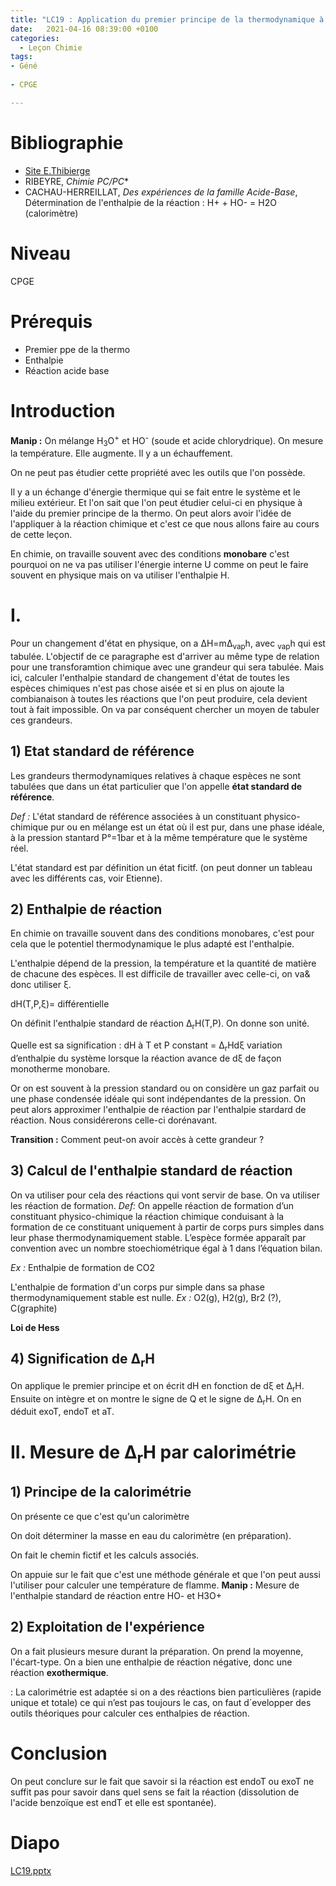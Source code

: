 ```yaml
---
title: "LC19 : Application du premier principe de la thermodynamique à la réaction chimique"
date:   2021-04-16 08:39:00 +0100
categories:
  - Leçon Chimie
tags:
- Géné
 
- CPGE

---
```

# Bibliographie
* [Site E.Thibierge](http://www.etienne-thibierge.fr/cours_thermo_2021/14_DrzH_poly-prof.pdf)
* RIBEYRE, *Chimie PC/PC** 
* CACHAU-HERREILLAT, *Des expériences de la famille Acide-Base*, Détermination de l'enthalpie de la réaction : H+ + HO- = H2O (calorimètre)

# Niveau
CPGE

# Prérequis
* Premier ppe de la thermo
* Enthalpie
* Réaction acide base
# Introduction 
**Manip :** On mélange H<sub>3</sub>O<sup>+</sup> et HO<sup>-</sup> (soude et acide chlorydrique). On mesure la température. Elle augmente. Il y a un échauffement.

On ne peut pas étudier cette propriété avec les outils que l'on possède.

Il y a un échange d'énergie thermique qui se fait entre le système et le milieu extérieur. Et l'on sait que l'on peut étudier celui-ci en physique à l'aide du premier principe de la thermo.
On peut alors avoir l'idée de l'appliquer à la réaction chimique et c'est ce que nous allons faire au cours de cette leçon.

En chimie, on travaille souvent avec des conditions **monobare** c'est pourquoi on ne va pas utiliser l'énergie interne U comme on peut le faire souvent en physique mais on va utiliser l'enthalpie H.

# I. 
Pour un changement d'état en physique, on a &Delta;H=m&Delta;<sub>vap</sub>h, avec <sub>vap</sub>h qui est tabulée. L'objectif de ce paragraphe est d'arriver au même type de relation pour une transforamtion chimique avec une grandeur qui sera tabulée. Mais ici, calculer l'enthalpie standard de changement d'état de toutes les espèces chimiques n'est pas chose aisée et si en plus on ajoute la combianaison à toutes les réactions que l'on peut produire, cela devient tout à fait impossible.
On va par conséquent chercher un moyen de tabuler ces grandeurs.
## 1) Etat standard de référence

Les grandeurs thermodynamiques relatives à chaque espèces ne sont tabulées que dans un état particulier que l'on appelle **état standard de référence**.

*Def :* L'état standard de référence associées à un constituant physico-chimique pur ou en mélange est un état où il est pur, dans une phase idéale, à la pression stantard P°=1bar et à la même température que le système réel.

L'état standard est par définition un état ficitf. (on peut donner un tableau avec les différents cas, voir Etienne).

## 2) Enthalpie de réaction

En chimie on travaille souvent dans des conditions monobares, c'est pour cela que le potentiel thermodynamique le plus adapté est l'enthalpie. 

L'enthalpie dépend de la pression, la température et la quantité de matière de chacune des espèces. Il est difficile de travailler avec celle-ci, on va& donc utiliser &xi;.

dH(T,P,&xi;)= différentielle

On définit l'enthalpie standard de réaction &Delta;<sub>r</sub>H(T,P). On donne son unité.

Quelle est sa signification : dH à T et P constant = &Delta;<sub>r</sub>Hd&xi; variation d’enthalpie du système lorsque la réaction avance de d&xi; de façon monotherme monobare.

Or on est souvent à la pression standard ou on considère un gaz parfait ou une phase condensée idéale qui sont indépendantes de la pression. On peut alors approximer l'enthalpie de réaction par l'enthalpie stardard de réaction.
Nous considérerons celle-ci dorénavant.


**Transition :** Comment peut-on avoir accès à cette grandeur ?
## 3) Calcul de l'enthalpie standard de réaction
On va utiliser pour cela des réactions qui vont servir de base.
On va utiliser les réaction de formation.
*Def:* On appelle réaction de formation d’un constituant physico-chimique la réaction chimique conduisant à la formation de ce constituant uniquement à partir de corps purs simples dans leur phase thermodynamiquement stable.
L’espèce formée apparaît par convention avec un nombre stoechiométrique égal à 1 dans l’équation bilan.

*Ex :* Enthalpie de formation de CO2

L'enthalpie de formation d'un corps pur simple dans sa phase thermodynamiquement stable est nulle.
*Ex :* O2(g), H2(g), Br2 (?), C(graphite)

**Loi de Hess**

## 4) Signification de &Delta;<sub>r</sub>H

On applique le premier principe et on écrit dH en fonction de d&xi; et &Delta;<sub>r</sub>H. Ensuite on intègre et on montre le signe de Q et le signe de &Delta;<sub>r</sub>H. On en déduit exoT, endoT et aT.

# II. Mesure de &Delta;<sub>r</sub>H par calorimétrie
## 1) Principe de la calorimétrie
On présente ce que c'est qu'un calorimètre

On doit déterminer la masse en eau du calorimètre (en préparation).

On fait le chemin fictif et les calculs associés.

On appuie sur le fait que c'est une méthode générale et que l'on peut aussi l'utiliser pour calculer une température de flamme.
**Manip :** Mesure de l'enthalpie standard de réaction entre HO- et H3O+
## 2) Exploitation de l'expérience 
On a fait plusieurs mesure durant la préparation. 
On prend la moyenne, l'écart-type.
On a bien une enthalpie de réaction négative, donc une réaction **exothermique**.

: La calorimétrie est adaptée si on a des réactions bien particulières (rapide unique et totale) ce qui n’est pas toujours le cas, on faut d´evelopper des outils théoriques pour calculer ces enthalpies de réaction.

# Conclusion
On peut conclure sur le fait que savoir si la réaction est endoT ou exoT ne suffit pas pour savoir dans quel sens se fait la réaction (dissolution de l'acide benzoïque est endT et elle est spontanée).

# Diapo
[LC19.pptx](https://github.com/Didinette/Didinette.github.io/files/6655901/LC19.pptx)

